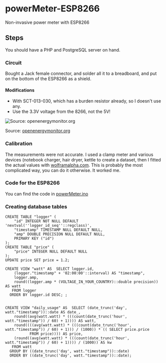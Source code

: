 # powerMeter-ESP8266
Non-invasive power meter with ESP8266
## Steps
You should have a PHP and PostgreSQL server on hand.

### Circuit
Bought a Jack female connector, and solder all it to a breadboard, and put on the bottom of the ESP8266 as a shield.
#### Modifications
- With SCT-013-030, which has a burden resistor already, so I doesn't use any. 
- Use the 3.3V voltage from the 8266, not the 5V!

![Source: openenergymonitor.org](https://camo.githubusercontent.com/62408ef6f7b5f0b6f1cc80e8207c54d8a0bf3977988a32b51f44560adfade0ea/68747470733a2f2f6f70656e656e657267796d6f6e69746f722e6f72672f666f72756d2d617263686976652f73697465732f64656661756c742f66696c65732f41726475696e6f253230414325323063757272656e74253230696e707574253230412e706e67)

Source: [openenergymonitor.org](https://openenergymonitor.org)
### Calibration
The measurements were not accurate. I used a clamp meter and various devices (notebook charger, hair dryer, kettle to create a dataset, then I fitted the actual values with [wolframalpha.com](https://wolframalpha.com). This is probably the most complicated way, you can do it otherwise. It worked me.

### Code for the ESP8266
You can find the code in [powerMeter.ino](powerMeter.ino)

### Creating database tables
```
CREATE TABLE "logger" (
	"id" INTEGER NOT NULL DEFAULT 'nextval(''logger_id_seq''::regclass)',
	"timestamp" TIMESTAMP NULL DEFAULT NULL,
	"amp" DOUBLE PRECISION NULL DEFAULT NULL,
	PRIMARY KEY ("id")
);
CREATE TABLE "price" (
	"price" INTEGER NULL DEFAULT NULL
);
UPDATE price SET price = 1.2;

CREATE VIEW "watt" AS  SELECT logger.id,
    (logger."timestamp" + '02:00:00'::interval) AS "timestamp",
    logger.amp,
    round((logger.amp * (VOLTAGE_IN_YOUR_COUNTRY)::double precision)) AS watt
   FROM logger
  ORDER BY logger.id DESC; ;
  
  
CREATE VIEW "daily_usage" AS  SELECT (date_trunc('day', watt."timestamp"))::date AS date_,
    round((avg(watt.watt) * (((count(date_trunc('hour', watt."timestamp")) / 60) + 1)))) AS watt,
    round((((avg(watt.watt) * (((count(date_trunc('hour', watt."timestamp")) / 60) + 1))) / (1000)) * (( SELECT price.price
           FROM price)))) AS price,
    (round((avg(watt.watt) * (((count(date_trunc('hour', watt."timestamp")) / 60) + 1)))) / (1000)) AS kw
   FROM watt
  GROUP BY ((date_trunc('day', watt."timestamp"))::date)
  ORDER BY ((date_trunc('day', watt."timestamp"))::date);
```
